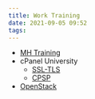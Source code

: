 ```yaml
---
title: Work Training
date: 2021-09-05 09:52
tags:
---
```


* [MH Training](20210905095100-managed-hosting-training.md)
* cPanel University
	* [SSL-TLS](20210414142253-ssl-tls.md)
	* [CPSP](20210414171936-cpsp.md) 
* [OpenStack](20211027133518-openstack.md)
